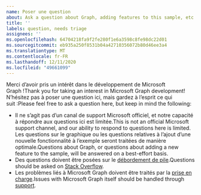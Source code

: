 ```yaml
---
name: Poser une question
about: Ask a question about Graph, adding features to this sample, etc.
title: ''
labels: question, needs triage
assignees: ''
ms.openlocfilehash: 64704218fa9f2fe280f1e6a3598c8fe98dc22d01
ms.sourcegitcommit: eb935a250f8531b04a42710356072b80d46ee3a4
ms.translationtype: MT
ms.contentlocale: fr-FR
ms.lasthandoff: 12/11/2020
ms.locfileid: "49661099"
---
```

<span data-ttu-id="286ec-102">Merci d’avoir pris un intérêt dans le développement de Microsoft Graph !</span><span class="sxs-lookup"><span data-stu-id="286ec-102">Thank you for taking an interest in Microsoft Graph development!</span></span> <span data-ttu-id="286ec-103">N’hésitez pas à poser une question ici, mais gardez à l’esprit ce qui suit :</span><span class="sxs-lookup"><span data-stu-id="286ec-103">Please feel free to ask a question here, but keep in mind the following:</span></span>

- <span data-ttu-id="286ec-104">Il ne s’agit pas d’un canal de support Microsoft officiel, et notre capacité à répondre aux questions ici est limitée.</span><span class="sxs-lookup"><span data-stu-id="286ec-104">This is not an official Microsoft support channel, and our ability to respond to questions here is limited.</span></span> <span data-ttu-id="286ec-105">Les questions sur le graphique ou les questions relatives à l’ajout d’une nouvelle fonctionnalité à l’exemple seront traitées de manière optimale.</span><span class="sxs-lookup"><span data-stu-id="286ec-105">Questions about Graph, or questions about adding a new feature to the sample, will be answered on a best-effort basis.</span></span>
- <span data-ttu-id="286ec-106">Des questions doivent être posées sur le [débordement de pile](https://stackoverflow.com/questions/tagged/microsoft-graph).</span><span class="sxs-lookup"><span data-stu-id="286ec-106">Questions should be asked on [Stack Overflow](https://stackoverflow.com/questions/tagged/microsoft-graph).</span></span>
- <span data-ttu-id="286ec-107">Les problèmes liés à Microsoft Graph doivent être traités par la [prise en charge](https://developer.microsoft.com/graph/support).</span><span class="sxs-lookup"><span data-stu-id="286ec-107">Issues with Microsoft Graph itself should be handled through [support](https://developer.microsoft.com/graph/support).</span></span>
